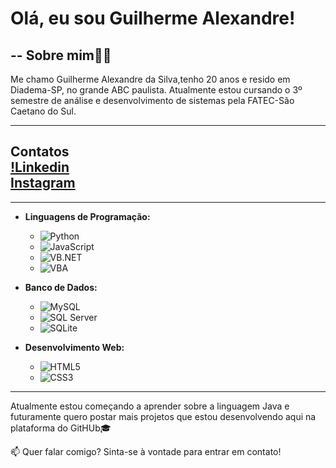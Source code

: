 # Olá, eu sou Guilherme Alexandre! 
--
__Sobre mim👨‍💻__
--
Me chamo Guilherme Alexandre da Silva,tenho 20 anos e resido em Diadema-SP, no grande ABC paulista. Atualmente estou cursando o 3º semestre de análise e desenvolvimento de sistemas pela FATEC-São Caetano do Sul.

---
Contatos\
[!Linkedin](https://www.linkedin.com/in/guilherme-alexandre-da-silva-7105a2243/)\
[Instagram](https://www.instagram.com/gui.st12/)
---
---
- **Linguagens de Programação:**  
  - ![Python](https://img.shields.io/badge/-Python-3776AB?style=flat-square&logo=python&logoColor=white)  
  - ![JavaScript](<img src="https://cdn.jsdelivr.net/gh/devicons/devicon@latest/icons/javascript/javascript-original.svg"/>)  
  - ![VB.NET](https://img.shields.io/badge/-VB.NET-512BD4?style=flat-square&logo=.net&logoColor=white)  
  - ![VBA](https://img.shields.io/badge/-VBA-217346?style=flat-square&logo=microsoft-excel&logoColor=white)  

- **Banco de Dados:**  
  - ![MySQL](https://img.shields.io/badge/-MySQL-4479A1?style=flat-square&logo=mysql&logoColor=white)  
  - ![SQL Server](https://img.shields.io/badge/-SQL%20Server-CC2927?style=flat-square&logo=microsoft-sql-server&logoColor=white)  
   - ![SQLite](https://img.shields.io/badge/-SQLite-003B57?style=flat-square&logo=sqlite&logoColor=white)  

- **Desenvolvimento Web:**  
  - ![HTML5](https://img.shields.io/badge/-HTML5-E34F26?style=flat-square&logo=html5&logoColor=white)  
  - ![CSS3](https://img.shields.io/badge/-CSS3-1572B6?style=flat-square&logo=css3&logoColor=white)  
  

---
Atualmente estou começando a aprender sobre a linguagem Java e futuramente quero postar mais projetos que estou desenvolvendo aqui na plataforma do GitHUb🎓

📫 Quer falar comigo? Sinta-se à vontade para entrar em contato!  
